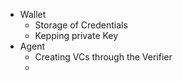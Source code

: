

- Wallet
  - Storage of Credentials
  - Kepping private Key
- Agent
  - Creating VCs through the Verifier
  - 